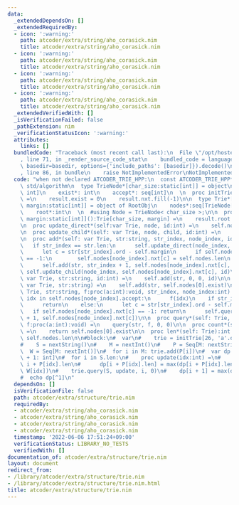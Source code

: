 ```yaml
---
data:
  _extendedDependsOn: []
  _extendedRequiredBy:
  - icon: ':warning:'
    path: atcoder/extra/string/aho_corasick.nim
    title: atcoder/extra/string/aho_corasick.nim
  - icon: ':warning:'
    path: atcoder/extra/string/aho_corasick.nim
    title: atcoder/extra/string/aho_corasick.nim
  - icon: ':warning:'
    path: atcoder/extra/string/aho_corasick.nim
    title: atcoder/extra/string/aho_corasick.nim
  - icon: ':warning:'
    path: atcoder/extra/string/aho_corasick.nim
    title: atcoder/extra/string/aho_corasick.nim
  _extendedVerifiedWith: []
  _isVerificationFailed: false
  _pathExtension: nim
  _verificationStatusIcon: ':warning:'
  attributes:
    links: []
  bundledCode: "Traceback (most recent call last):\n  File \"/opt/hostedtoolcache/Python/3.10.8/x64/lib/python3.10/site-packages/onlinejudge_verify/documentation/build.py\"\
    , line 71, in _render_source_code_stat\n    bundled_code = language.bundle(stat.path,\
    \ basedir=basedir, options={'include_paths': [basedir]}).decode()\n  File \"/opt/hostedtoolcache/Python/3.10.8/x64/lib/python3.10/site-packages/onlinejudge_verify/languages/nim.py\"\
    , line 86, in bundle\n    raise NotImplementedError\nNotImplementedError\n"
  code: "when not declared ATCODER_TRIE_HPP:\n  const ATCODER_TRIE_HPP* = 1\n  import\
    \ std/algorithm\n  type TrieNode*[char_size:static[int]] = object\n    nxt*: array[char_size,\
    \ int]\n    exist*: int\n    accept*: seq[int]\n  \n  proc initTrieNode*[char_size:static[int]]():TrieNode[char_size]\
    \ =\n    result.exist = 0\n    result.nxt.fill(-1)\n\n  type Trie*[char_size,\
    \ margin:static[int]] = object of RootObj\n    nodes*:seq[TrieNode[char_size]]\n\
    \    root*:int\n  \n  #using Node = TrieNode< char_size >;\n\n  proc initTrie*[char_size,\
    \ margin:static[int]]():Trie[char_size, margin] =\n    result.root = 0\n    result.nodes.add(initTrieNode[char_size]())\n\
    \n  proc update_direct*(self:var Trie, node, id:int) =\n    self.nodes[node].accept.add(id)\n\
    \n  proc update_child*(self: var Trie, node, child, id:int) =\n    self.nodes[node].exist.inc\n\
    \n  proc add*(self: var Trie, str:string, str_index, node_index, id:int) =\n \
    \   if str_index == str.len:\n      self.update_direct(node_index, id)\n    else:\n\
    \      let c = str[str_index].ord - self.margin\n      if self.nodes[node_index].nxt[c]\
    \ == -1:\n        self.nodes[node_index].nxt[c] = self.nodes.len\n        self.nodes.add(initTrieNode[self.char_size]());\n\
    \      self.add(str, str_index + 1, self.nodes[node_index].nxt[c], id)\n     \
    \ self.update_child(node_index, self.nodes[node_index].nxt[c], id)\n\n  proc add*(self:\
    \ var Trie, str:string, id:int) =\n    self.add(str, 0, 0, id)\n\n  proc add*(self:\
    \ var Trie, str:string) =\n    self.add(str, self.nodes[0].exist)\n\n  proc query*(self:\
    \ Trie, str:string, f:proc(a:int):void, str_index, node_index:int) =\n    for\
    \ idx in self.nodes[node_index].accept:\n      f(idx)\n    if str_index == str.len:\n\
    \      return\n    else:\n      let c = str[str_index].ord - self.margin\n   \
    \   if self.nodes[node_index].nxt[c] == -1: return\n      self.query(str, f, str_index\
    \ + 1, self.nodes[node_index].nxt[c])\n\n  proc query*(self: Trie, str:string,\
    \ f:proc(a:int):void) =\n    query(str, f, 0, 0)\n\n  proc count*(self: Trie):int\
    \ =\n    return self.nodes[0].exist\n\n  proc len*(self: Trie):int =\n    return\
    \ self.nodes.len\n\n#block:\n#  var\n#    trie = initTrie[26, 'a'.ord]()\n#  let\n\
    #    S = nextString()\n#    M = nextInt()\n#    P = Seq[M: nextString()]\n#  \
    \  W = Seq[M: nextInt()]\n#  for i in M: trie.add(P[i])\n#  var dp = Seq[S.len\
    \ + 1: int]\n#  for i in S.len:\n#    proc update(idx:int) =\n#      debug dp.len,\
    \ i + P[idx].len\n#      dp[i + P[idx].len] = max(dp[i + P[idx].len], dp[i] +\
    \ W[idx])\n#    trie.query(S, update, i, 0)\n#    dp[i + 1] = max(dp[i + 1], dp[i])\n\
    #  echo dp[^1]\n"
  dependsOn: []
  isVerificationFile: false
  path: atcoder/extra/structure/trie.nim
  requiredBy:
  - atcoder/extra/string/aho_corasick.nim
  - atcoder/extra/string/aho_corasick.nim
  - atcoder/extra/string/aho_corasick.nim
  - atcoder/extra/string/aho_corasick.nim
  timestamp: '2022-06-06 17:51:24+09:00'
  verificationStatus: LIBRARY_NO_TESTS
  verifiedWith: []
documentation_of: atcoder/extra/structure/trie.nim
layout: document
redirect_from:
- /library/atcoder/extra/structure/trie.nim
- /library/atcoder/extra/structure/trie.nim.html
title: atcoder/extra/structure/trie.nim
---
```

